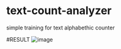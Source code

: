 # text-count-analyzer
simple training for text alphabethic counter

#RESULT
![image](https://user-images.githubusercontent.com/56288323/116874956-55131680-ac44-11eb-9a06-8a6fa7d166bf.png)

